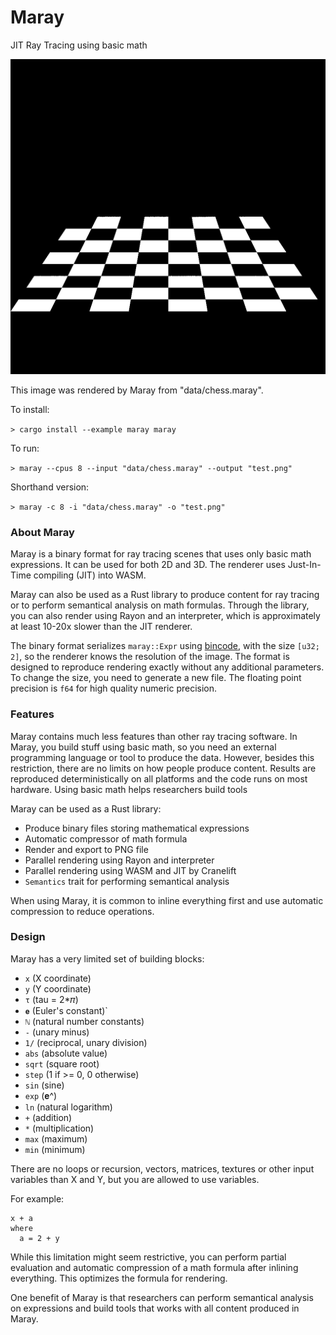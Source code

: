 # Maray
JIT Ray Tracing using basic math

![chess](images/chess.png)

This image was rendered by Maray from "data/chess.maray".

To install:

`> cargo install --example maray maray`

To run:

`> maray --cpus 8 --input "data/chess.maray" --output "test.png"`

Shorthand version:

`> maray -c 8 -i "data/chess.maray" -o "test.png"`

### About Maray

Maray is a binary format for ray tracing scenes that uses only basic math expressions. It can be used for both 2D and 3D. The renderer uses Just-In-Time compiling (JIT) into WASM.

Maray can also be used as a Rust library to produce content for ray tracing or to perform semantical analysis on math formulas. Through the library, you can also render using Rayon and an interpreter, which is approximately at least 10-20x slower than the JIT renderer.

The binary format serializes `maray::Expr` using [bincode](https://crates.io/crates/bincode),
with the size `[u32; 2]`, so the renderer knows the resolution of the image. The format is designed to reproduce rendering exactly without any additional parameters. To change the size, you need to generate a new file. The floating point precision is `f64` for high quality numeric precision.

### Features

Maray contains much less features than other ray tracing software. In Maray, you build stuff using basic math, so you need an external programming language or tool to produce the data. However, besides this restriction, there are no limits on how people produce content. Results are reproduced deterministically on all platforms and the code runs on most hardware. Using basic math helps researchers build tools

 Maray can be used as a Rust library:

- Produce binary files storing mathematical expressions
- Automatic compressor of math formula
- Render and export to PNG file
- Parallel rendering using Rayon and interpreter
- Parallel rendering using WASM and JIT by Cranelift
- `Semantics` trait for performing semantical analysis

When using Maray, it is common to inline everything first and use automatic compression to reduce operations.

### Design

Maray has a very limited set of building blocks:

- `x` (X coordinate)
- `y` (Y coordinate)
- `τ` (tau = 2*𝜋)
- `𝐞` (Euler's constant)`
- `ℕ` (natural number constants)
- `-` (unary minus)
- `1/` (reciprocal, unary division)
- `abs` (absolute value)
- `sqrt` (square root)
- `step` (1 if >= 0, 0 otherwise)
- `sin` (sine)
- `exp` (𝐞^)
- `ln` (natural logarithm)
- `+` (addition)
- `*` (multiplication)
- `max` (maximum)
- `min` (minimum)

There are no loops or recursion, vectors, matrices, textures or other input variables than X and Y, but you are allowed to use variables.

For example:

```text
x + a
where
  a = 2 + y
```

While this limitation might seem restrictive,
you can perform partial evaluation and automatic compression of a math formula after inlining everything. This optimizes the formula for rendering.

One benefit of Maray is that researchers can perform semantical analysis on expressions and build tools that works with all content produced in Maray.
